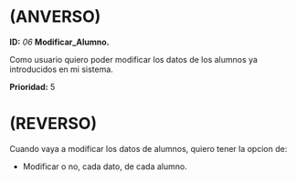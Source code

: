 # (ANVERSO)
**ID:** *06* **Modificar_Alumno.**

Como usuario quiero poder modificar los datos de los alumnos ya introducidos en mi sistema.

**Prioridad:** 5

# (REVERSO)

Cuando vaya a modificar los datos de alumnos, quiero tener la opcion de:
* Modificar o no, cada dato, de cada alumno.
